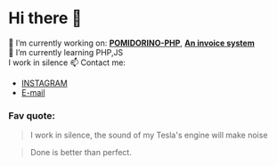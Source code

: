 <h1> Hi there 👋 </h1>

🔭 I’m currently working on: <a href="https://github.com/KonradGaik/PIZZA-POMIDORINO-PHP"><b>POMIDORINO-PHP</b></a>, <a href="https://github.com/KonradGaik/invoicesSystem"><b>An invoice system</b></a></br>
🌱 I’m currently learning PHP,JS</br>
I work in silence 
📫 Contact me: <ul>
<li> <a href="https://www.instagram.com/konradgaik.pl/">INSTAGRAM</a></li>
<li><a href="mailto:konradgaik@icloud.com">E-mail</a></li> 
</ul>

<h3>Fav quote:</h3>
<blockquote> I work in silence, the sound of my Tesla's engine will make noise</blockquote>
<blockquote> Done is better than perfect.</blockquote>
